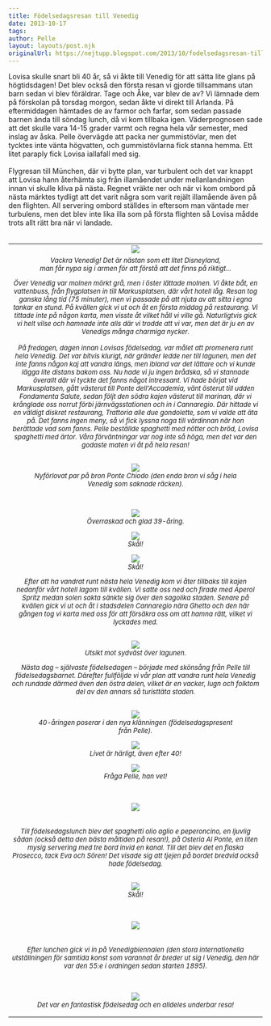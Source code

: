 ```yaml
---
title: Födelsedagsresan till Venedig
date: 2013-10-17
tags: 	
author: Pelle
layout: layouts/post.njk
originalUrl: https://nejtupp.blogspot.com/2013/10/fodelsedagsresan-till-venedig.html
---
```


Lovisa skulle snart bli 40 år, så vi åkte till Venedig för att sätta lite glans på högtidsdagen! Det blev också den första resan vi gjorde tillsammans utan barn sedan vi blev föräldrar. Tage och Åke, var blev de av? Vi lämnade dem på förskolan på torsdag morgon, sedan åkte vi direkt till Arlanda. På eftermiddagen hämtades de av farmor och farfar, som sedan passade barnen ända till söndag lunch, då vi kom tillbaka igen. Väderprognosen sade att det skulle vara 14-15 grader varmt och regna hela vår semester, med inslag av åska. Pelle övervägde att packa ner gummistövlar, men det tycktes inte vänta högvatten, och gummistövlarna fick stanna hemma. Ett litet paraply fick Lovisa iallafall med sig.<br><br>Flygresan till München, där vi bytte plan, var turbulent och det var knappt att Lovisa hann återhämta sig från illamåendet under mellanlandningen innan vi skulle kliva på nästa. Regnet vräkte ner och när vi kom ombord på nästa märktes tydligt att det varit några som varit rejält illamående även på den flighten. All servering ombord ställdes in eftersom man väntade mer turbulens, men det blev inte lika illa som på första flighten så Lovisa mådde trots allt rätt bra när vi landade.<br><br><table align="center" cellpadding="0" cellspacing="0" class="tr-caption-container" style="margin-left: auto; margin-right: auto; text-align: center;"><tbody><tr><td><img src="../../../../img/Venedig+med+Lovisa+40+a%CC%8Ar-PERK1249.jpg"></td></tr><tr><td class="tr-caption" style="font-size: 13px;"><i>Vackra Venedig! Det är nästan som ett litet Disneyland,<br>man får nypa sig i armen för att förstå att det finns på riktigt...</figcaption>
</figure>Över Venedig var molnen mörkt grå, men i öster lättade molnen. Vi åkte båt, en vattenbuss, från flygplatsen in till Markusplatsen, där vårt hotell låg. Resan tog ganska lång tid (75 minuter), men vi passade på att njuta av att sitta i egna tankar en stund. På kvällen gick vi ut och åt en första middag på restaurang. Vi tittade inte på någon karta, men visste åt vilket håll vi ville gå. Naturligtvis gick vi helt vilse och hamnade inte alls där vi trodde att vi var, men det är ju en av Venedigs många charmiga nycker.<br><br>På fredagen, dagen innan Lovisas födelsedag, var målet att promenera runt hela Venedig. Det var bitvis klurigt, när gränder ledde ner till lagunen, men det inte fanns någon kaj att vandra längs, men ibland var det lättare och vi kunde lägga lite distans bakom oss. Nu hade vi ju ingen brådska, så vi stannade överallt där vi tyckte det fanns något intressant. Vi hade börjat vid Markusplatsen, gått västerut till Ponte dell&apos;Accademia, vänt österut till udden Fondamenta Salute, sedan följt den södra kajen västerut till marinan, där vi krånglade oss norrut förbi järnvägsstationen och in i Cannaregio. Där hittade vi en väldigt diskret restaurang, Trattoria alle due gondolette, som vi valde att äta på. Det fanns ingen meny, så vi fick lyssna noga till värdinnan när hon berättade vad som fanns. Pelle beställde spaghetti med nötter och bröd, Lovisa spaghetti med ärtor. Våra förväntningar var nog inte så höga, men det var den godaste maten vi åt på hela resan!<br><br>

<figure>
	<img src="../../../../img/Venedig+med+Lovisa+40+a%CC%8Ar-PERK1290.jpg">
	<figcaption>Nyförlovat par på bron Ponte Chiodo (den enda bron vi såg i hela Venedig som saknade räcken).</figcaption>
</figure><br>

<figure>
	<img src="../../../../img/LovisaVenedig.JPG">
	<figcaption>Överraskad och glad 39-åring.</figcaption>
</figure>

<figure>
	<img src="../../../../img/Venedig+med+Lovisa+40+a%CC%8Ar-PERK1391.jpg">
	<figcaption>Skål!</figcaption>
</figure>

<figure>
	<img src="../../../../img/Venedig+med+Lovisa+40+a%CC%8Ar-PERK1396.jpg">
	<figcaption>Skål!</figcaption>
</figure>Efter att ha vandrat runt nästa hela Venedig kom vi åter tillbaks till kajen nedanför vårt hotell lagom till kvällen. Vi satte oss ned och firade med Aperol Spritz medan solen sakta sänkte sig över den sagolika staden. Senare på kvällen gick vi ut och åt i stadsdelen Cannaregio nära Ghetto och den här gången tog vi karta med oss för att försäkra oss om att hamna rätt, vilket vi lyckades med.<br><br>

<figure>
	<img src="../../../../img/Venedig+med+Lovisa+40+a%CC%8Ar-PERK1398.jpg">
	<figcaption>Utsikt mot sydväst över lagunen.</figcaption>
</figure>Nästa dag – självaste födelsedagen – började med skönsång från Pelle till födelsedagsbarnet. Därefter fullföljde vi vår plan att vandra runt hela Venedig och rundade därmed även den östra delen, vilket är en vacker, lugn och folktom del av den annars så turisttäta staden.<br><br>

<figure>
	<img src="../../../../img/Venedig+med+Lovisa+40+a%CC%8Ar-PERK1495.jpg">
	<figcaption>40-åringen poserar i den nya klänningen (födelsedagspresent från Pelle).</figcaption>
</figure>

<figure>
	<img src="../../../../img/Venedig+med+Lovisa+40+a%CC%8Ar-PERK1587.jpg">
	<figcaption>Livet är härligt, även efter 40!</figcaption>
</figure>

<figure>
	<img src="../../../../img/Venedig+med+Lovisa+40+a%CC%8Ar-PERK1560.jpg">
	<figcaption>Fråga Pelle, han vet!</figcaption>
</figure><br><br><div class="separator" style="clear: both; text-align: center;"><img src="../../../../img/Venedig+med+Lovisa+40+a%CC%8Ar-PERK1618.jpg"></div><br><br>Till födelsedagslunch blev det spaghetti olio aglio e peperoncino, en ljuvlig sådan (också detta den bästa måltiden på resan!), på Osteria Al Ponte, en liten mysig servering med tre bord invid en kanal. Till det blev det en flaska Prosecco, tack Eva och Sören! Det visade sig att tjejen på bordet bredvid också hade födelsedag.<br><br>

<figure>
	<img src="../../../../img/Venedig+med+Lovisa+40+a%CC%8Ar-PERK1625.jpg">
	<figcaption>Skål!</figcaption>
</figure><br><br><div class="separator" style="clear: both; text-align: center;"><img src="../../../../img/Venedig+med+Lovisa+40+a%CC%8Ar-PERK1727.jpg"></div><br><br>Efter lunchen gick vi in på Venedigbiennalen (den stora internationella utställningen för samtida konst som varannat år breder ut sig i Venedig, den här var den 55:e i ordningen sedan starten 1895).<br><br><br>

<figure>
	<img src="../../../../img/Venedig+med+Lovisa+40+a%CC%8Ar-PERK1778.jpg">
	<figcaption>Det var en fantastisk födelsedag och en alldeles underbar resa!</figcaption>
</figure>
